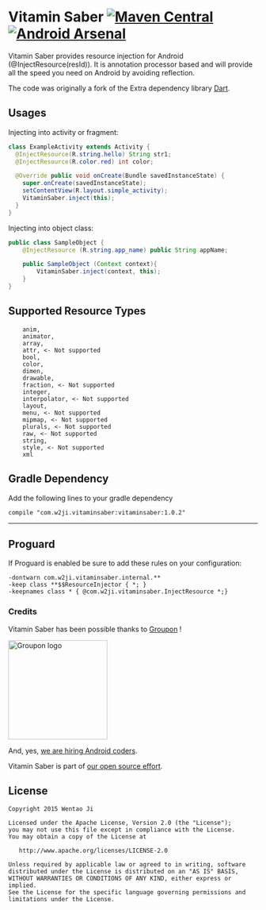 Vitamin Saber [![Maven Central](https://maven-badges.herokuapp.com/maven-central/com.w2ji.vitaminsaber/vitaminsaber/badge.svg)](https://maven-badges.herokuapp.com/maven-central/com.w2ji.vitaminsaber/vitaminsaber) [![Android Arsenal](https://img.shields.io/badge/Android%20Arsenal-Vitamin%20Saber-brightgreen.svg?style=flat)](http://android-arsenal.com/details/1/2018)
============

Vitamin Saber provides resource injection for Android (@InjectResource(resId)).
It is annotation processor based and will provide all the speed you need on Android by avoiding reflection.

The code was originally a fork of the
Extra dependency library [Dart](https://github.com/f2prateek/dart).


Usages
------

Injecting into activity or fragment:
```java
class ExampleActivity extends Activity {
  @InjectResource(R.string.hello) String str1;
  @InjectResource(R.color.red) int color;

  @Override public void onCreate(Bundle savedInstanceState) {
    super.onCreate(savedInstanceState);
    setContentView(R.layout.simple_activity);
    VitaminSaber.inject(this);
  }
}
```

Injecting into object class:
```java
public class SampleObject {
    @InjectResource (R.string.app_name) public String appName;

    public SampleObject (Context context){
        VitaminSaber.inject(context, this);
    }
}
```


Supported Resource Types
-----
```
    anim,
    animator,
    array,
    attr, <- Not supported
    bool,
    color,
    dimen,
    drawable,
    fraction, <- Not supported
    integer,
    interpolator, <- Not supported
    layout,
    menu, <- Not supported
    mipmap, <- Not supported
    plurals, <- Not supported
    raw, <- Not supported
    string,
    style, <- Not supported
    xml
```

Gradle Dependency
-----
Add the following lines to your gradle dependency

```
compile "com.w2ji.vitaminsaber:vitaminsaber:1.0.2"
```
-----

Proguard
--------

If Proguard is enabled be sure to add these rules on your configuration:

```
-dontwarn com.w2ji.vitaminsaber.internal.**
-keep class **$$ResourceInjector { *; }
-keepnames class * { @com.w2ji.vitaminsaber.InjectResource *;}
```

### Credits

Vitamin Saber has been possible thanks to [Groupon](http://groupon.com) ! 

<img src="https://pbs.twimg.com/profile_images/428288841082871808/Q114lCq3_400x400.png" alt="Groupon logo" width= "200px" height= "200px"/>

And, yes, [we are hiring Android coders](https://jobs.groupon.com/careers/engineering/).

Vitamin Saber is part of [our open source effort](https://github.com/groupon). 


License
-------

    Copyright 2015 Wentao Ji

    Licensed under the Apache License, Version 2.0 (the "License");
    you may not use this file except in compliance with the License.
    You may obtain a copy of the License at

       http://www.apache.org/licenses/LICENSE-2.0

    Unless required by applicable law or agreed to in writing, software
    distributed under the License is distributed on an "AS IS" BASIS,
    WITHOUT WARRANTIES OR CONDITIONS OF ANY KIND, either express or implied.
    See the License for the specific language governing permissions and
    limitations under the License.

